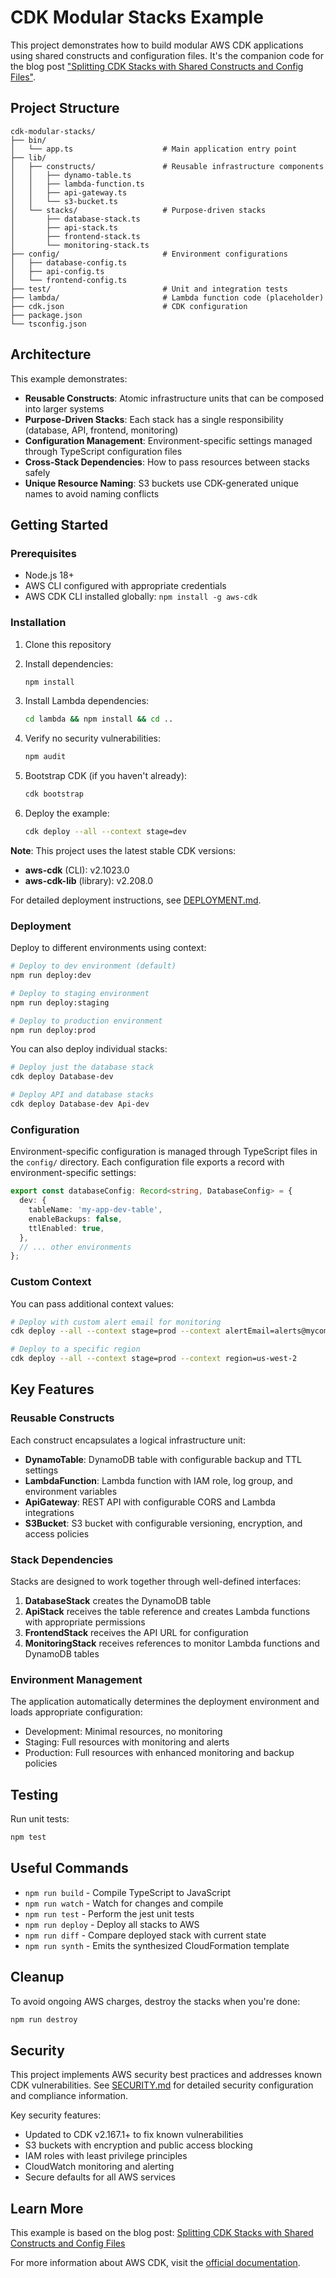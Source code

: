 # CDK Modular Stacks Example

This project demonstrates how to build modular AWS CDK applications using shared constructs and configuration files. It's the companion code for the blog post ["Splitting CDK Stacks with Shared Constructs and Config Files"](https://scottvangilder.com/blog/2025-07-30-splitting-cdk-stacks-with-shared-constructs-and-config-files/).

## Project Structure

```
cdk-modular-stacks/
├── bin/
│   └── app.ts                    # Main application entry point
├── lib/
│   ├── constructs/               # Reusable infrastructure components
│   │   ├── dynamo-table.ts
│   │   ├── lambda-function.ts
│   │   ├── api-gateway.ts
│   │   └── s3-bucket.ts
│   └── stacks/                   # Purpose-driven stacks
│       ├── database-stack.ts
│       ├── api-stack.ts
│       ├── frontend-stack.ts
│       └── monitoring-stack.ts
├── config/                       # Environment configurations
│   ├── database-config.ts
│   ├── api-config.ts
│   └── frontend-config.ts
├── test/                         # Unit and integration tests
├── lambda/                       # Lambda function code (placeholder)
├── cdk.json                      # CDK configuration
├── package.json
└── tsconfig.json
```

## Architecture

This example demonstrates:

- **Reusable Constructs**: Atomic infrastructure units that can be composed into larger systems
- **Purpose-Driven Stacks**: Each stack has a single responsibility (database, API, frontend, monitoring)
- **Configuration Management**: Environment-specific settings managed through TypeScript configuration files
- **Cross-Stack Dependencies**: How to pass resources between stacks safely
- **Unique Resource Naming**: S3 buckets use CDK-generated unique names to avoid naming conflicts

## Getting Started

### Prerequisites

- Node.js 18+ 
- AWS CLI configured with appropriate credentials
- AWS CDK CLI installed globally: `npm install -g aws-cdk`

### Installation

1. Clone this repository
2. Install dependencies:
   ```bash
   npm install
   ```

3. Install Lambda dependencies:
   ```bash
   cd lambda && npm install && cd ..
   ```

4. Verify no security vulnerabilities:
   ```bash
   npm audit
   ```

5. Bootstrap CDK (if you haven't already):
   ```bash
   cdk bootstrap
   ```

6. Deploy the example:
   ```bash
   cdk deploy --all --context stage=dev
   ```

**Note**: This project uses the latest stable CDK versions:
- **aws-cdk** (CLI): v2.1023.0
- **aws-cdk-lib** (library): v2.208.0

For detailed deployment instructions, see [DEPLOYMENT.md](./DEPLOYMENT.md).

### Deployment

Deploy to different environments using context:

```bash
# Deploy to dev environment (default)
npm run deploy:dev

# Deploy to staging environment
npm run deploy:staging

# Deploy to production environment
npm run deploy:prod
```

You can also deploy individual stacks:

```bash
# Deploy just the database stack
cdk deploy Database-dev

# Deploy API and database stacks
cdk deploy Database-dev Api-dev
```

### Configuration

Environment-specific configuration is managed through TypeScript files in the `config/` directory. Each configuration file exports a record with environment-specific settings:

```typescript
export const databaseConfig: Record<string, DatabaseConfig> = {
  dev: {
    tableName: 'my-app-dev-table',
    enableBackups: false,
    ttlEnabled: true,
  },
  // ... other environments
};
```

### Custom Context

You can pass additional context values:

```bash
# Deploy with custom alert email for monitoring
cdk deploy --all --context stage=prod --context alertEmail=alerts@mycompany.com

# Deploy to a specific region
cdk deploy --all --context stage=prod --context region=us-west-2
```

## Key Features

### Reusable Constructs

Each construct encapsulates a logical infrastructure unit:

- **DynamoTable**: DynamoDB table with configurable backup and TTL settings
- **LambdaFunction**: Lambda function with IAM role, log group, and environment variables
- **ApiGateway**: REST API with configurable CORS and Lambda integrations
- **S3Bucket**: S3 bucket with configurable versioning, encryption, and access policies

### Stack Dependencies

Stacks are designed to work together through well-defined interfaces:

1. **DatabaseStack** creates the DynamoDB table
2. **ApiStack** receives the table reference and creates Lambda functions with appropriate permissions
3. **FrontendStack** receives the API URL for configuration
4. **MonitoringStack** receives references to monitor Lambda functions and DynamoDB tables

### Environment Management

The application automatically determines the deployment environment and loads appropriate configuration:

- Development: Minimal resources, no monitoring
- Staging: Full resources with monitoring and alerts
- Production: Full resources with enhanced monitoring and backup policies

## Testing

Run unit tests:

```bash
npm test
```

## Useful Commands

- `npm run build`   - Compile TypeScript to JavaScript
- `npm run watch`   - Watch for changes and compile
- `npm run test`    - Perform the jest unit tests
- `npm run deploy`  - Deploy all stacks to AWS
- `npm run diff`    - Compare deployed stack with current state
- `npm run synth`   - Emits the synthesized CloudFormation template

## Cleanup

To avoid ongoing AWS charges, destroy the stacks when you're done:

```bash
npm run destroy
```

## Security

This project implements AWS security best practices and addresses known CDK vulnerabilities. See [SECURITY.md](./SECURITY.md) for detailed security configuration and compliance information.

Key security features:
- Updated to CDK v2.167.1+ to fix known vulnerabilities
- S3 buckets with encryption and public access blocking
- IAM roles with least privilege principles
- CloudWatch monitoring and alerting
- Secure defaults for all AWS services

## Learn More

This example is based on the blog post: [Splitting CDK Stacks with Shared Constructs and Config Files](https://scottvangilder.com/blog/splitting-cdk-stacks-with-shared-constructs-and-config-files)

For more information about AWS CDK, visit the [official documentation](https://docs.aws.amazon.com/cdk/).
